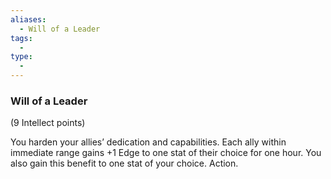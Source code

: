 ```yaml
---
aliases:
  - Will of a Leader
tags:
  - 
type:
  - 
---
```

### Will of a Leader

(9 Intellect points)

You harden your allies’ dedication and capabilities. Each ally within immediate range gains +1 Edge to one stat of their choice for one hour. You also gain this benefit to one stat of your choice. Action.